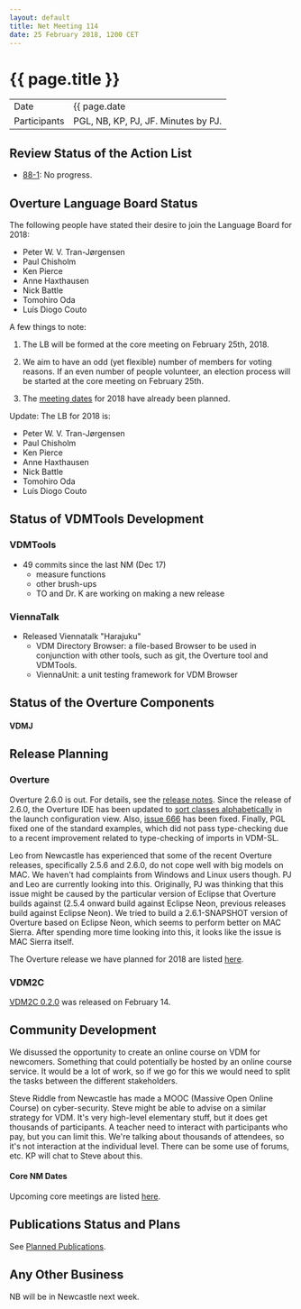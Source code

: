 ```yaml
---
layout: default
title: Net Meeting 114
date: 25 February 2018, 1200 CET
---
```


<script src="https://code.jquery.com/jquery-1.11.1.min.js">
</script>
<script src="/javascripts/edit.js"></script>
<script>setEditButonNm();</script>

# {{ page.title }}

|||
|---|---|
| Date | {{ page.date | date: "%-d %B %Y, %R %Z"}} |
| Participants | PGL, NB, KP, PJ, JF.  Minutes by PJ. |

## Review Status of the Action List

* [88-1](https://github.com/overturetool/overturetool.github.io/issues/18): No progress.

## Overture Language Board Status

The following people have stated their desire to join the Language Board for 2018:

* Peter W. V. Tran-Jørgensen
* Paul Chisholm
* Ken Pierce
* Anne Haxthausen
* Nick Battle
* Tomohiro Oda
* Luís Diogo Couto

A few things to note:

1. The LB will be formed at the core meeting on February 25th, 2018.

2. We aim to have an odd (yet flexible) number of members for voting reasons. If an even number of people volunteer, an election process will be started at the core meeting on February 25th.

3. The [meeting dates](https://github.com/overturetool/language/wiki/Language-Board-NetMeeting-Minutes#meeting-dates-for-2018) for 2018 have already been planned.

Update: The LB for 2018 is:

* Peter W. V. Tran-Jørgensen
* Paul Chisholm
* Ken Pierce
* Anne Haxthausen
* Nick Battle
* Tomohiro Oda
* Luís Diogo Couto

## Status of VDMTools Development
### VDMTools

* 49 commits since the last NM (Dec 17)
  - measure functions
  - other brush-ups
  - TO and Dr. K are working on making a new release

### ViennaTalk

* Released Viennatalk "Harajuku"
  - VDM Directory Browser: a file-based Browser to be used in conjunction with other tools, such as git, the Overture tool and VDMTools.
  - ViennaUnit: a unit testing framework for VDM Browser

##  Status of the Overture Components
#### VDMJ



##  Release Planning

### Overture

Overture 2.6.0 is out. For details, see the [release notes](https://github.com/overturetool/overture/releases/tag/Release%2F2.6.0).
 Since the release of 2.6.0, the Overture IDE has been updated to [sort classes alphabetically](https://github.com/overturetool/overture/issues/665) in the launch configuration view. Also, [issue 666](https://github.com/overturetool/overture/issues/666) has been fixed. Finally, PGL fixed one of the standard examples, which did not pass type-checking due to a recent improvement related to type-checking of imports in VDM-SL.
 
Leo from Newcastle has experienced that some of the recent Overture releases, specifically 2.5.6 and 2.6.0, do not cope well with big models on MAC. We haven't had complaints from Windows and Linux users though. PJ and Leo are currently looking into this. Originally, PJ was thinking that this issue might be caused by the particular version of Eclipse that Overture builds against (2.5.4 onward build against Eclipse Neon, previous releases build against Eclipse Neon). We tried to build a 2.6.1-SNAPSHOT version of Overture based on Eclipse Neon, which seems to perform better on MAC Sierra. After spending more time looking into this, it looks like the issue is MAC Sierra itself.

The Overture release we have planned for 2018 are listed [here](https://github.com/overturetool/overture/milestones).

### VDM2C

[VDM2C 0.2.0](https://github.com/overturetool/vdm2c/releases) was released on February 14.

##  Community Development

We disussed the opportunity to create an online course on VDM for newcomers. Something that could potentially be hosted by an online course service. It would be a lot of work, so if we go for this we would need to split the tasks between the different stakeholders.

Steve Riddle from Newcastle has made a MOOC (Massive Open Online Course) on cyber-security. Steve might be able to advise on a similar strategy for VDM. It's very high-level elementary stuff, but it does get thousands of participants. A teacher need to interact with participants who pay, but you can limit this. We're talking about thousands of attendees, so it's not interaction at the individual level. There can be some use of forums, etc. KP will chat to Steve about this.

#### Core NM Dates

Upcoming core meetings are listed [here](https://overturetool.org/netmeetings/).

##  Publications Status and Plans

See [Planned Publications](https://overturetool.org/publications/PlannedPublications.html).

##  Any Other Business

NB will be in Newcastle next week.


